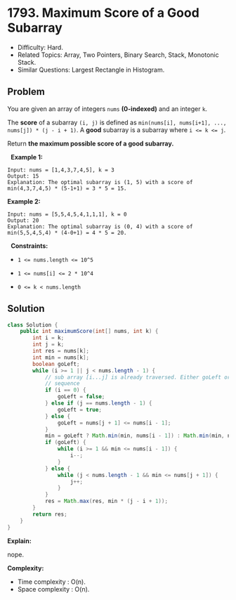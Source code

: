 # 1793. Maximum Score of a Good Subarray

- Difficulty: Hard.
- Related Topics: Array, Two Pointers, Binary Search, Stack, Monotonic Stack.
- Similar Questions: Largest Rectangle in Histogram.

## Problem

You are given an array of integers ```nums``` **(0-indexed)** and an integer ```k```.

The **score** of a subarray ```(i, j)``` is defined as ```min(nums[i], nums[i+1], ..., nums[j]) * (j - i + 1)```. A **good** subarray is a subarray where ```i <= k <= j```.

Return **the maximum possible **score** of a **good** subarray.**

 
**Example 1:**

```
Input: nums = [1,4,3,7,4,5], k = 3
Output: 15
Explanation: The optimal subarray is (1, 5) with a score of min(4,3,7,4,5) * (5-1+1) = 3 * 5 = 15. 
```

**Example 2:**

```
Input: nums = [5,5,4,5,4,1,1,1], k = 0
Output: 20
Explanation: The optimal subarray is (0, 4) with a score of min(5,5,4,5,4) * (4-0+1) = 4 * 5 = 20.
```

 
**Constraints:**


	
- ```1 <= nums.length <= 10^5```
	
- ```1 <= nums[i] <= 2 * 10^4```
	
- ```0 <= k < nums.length```



## Solution

```java
class Solution {
    public int maximumScore(int[] nums, int k) {
        int i = k;
        int j = k;
        int res = nums[k];
        int min = nums[k];
        boolean goLeft;
        while (i >= 1 || j < nums.length - 1) {
            // sub array [i...j] is already traversed. Either goLeft or goRight to increase the
            // sequence
            if (i == 0) {
                goLeft = false;
            } else if (j == nums.length - 1) {
                goLeft = true;
            } else {
                goLeft = nums[j + 1] <= nums[i - 1];
            }
            min = goLeft ? Math.min(min, nums[i - 1]) : Math.min(min, nums[j + 1]);
            if (goLeft) {
                while (i >= 1 && min <= nums[i - 1]) {
                    i--;
                }
            } else {
                while (j < nums.length - 1 && min <= nums[j + 1]) {
                    j++;
                }
            }
            res = Math.max(res, min * (j - i + 1));
        }
        return res;
    }
}
```

**Explain:**

nope.

**Complexity:**

* Time complexity : O(n).
* Space complexity : O(n).
